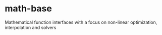 
# math-base

Mathematical function interfaces with a focus on non-linear optimization, interpolation and solvers
